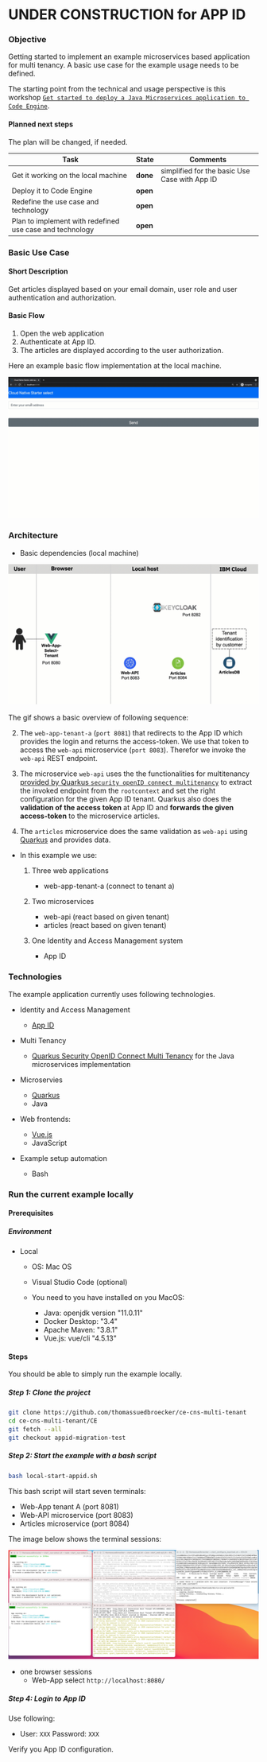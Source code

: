# UNDER CONSTRUCTION for APP ID

### Objective

Getting started to implement an example microservices based application for multi tenancy. A basic use case for the example usage needs to be defined. 

The starting point from the technical and usage perspective is this workshop [`Get started to deploy a Java Microservices application to Code Engine`](https://suedbroecker.net/2021/05/28/new-hands-on-workshop-get-started-to-deploy-a-java-microservices-application-to-code-engine/).

#### Planned next steps

The plan will be changed, if needed.

| Task | State | Comments|
| --- | --- | --- |
|Get it working on the local machine | **done** | simplified for the basic Use Case with App ID |
| Deploy it to Code Engine | **open** |   |
| Redefine the use case and technology | **open** |   |
| Plan to implement with redefined use case and technology | **open** |   |

### Basic Use Case

#### Short Description 

Get articles displayed based on your email domain, user role and user authentication and authorization.

#### Basic Flow

1. Open the web application
2. Authenticate at App ID.
3. The articles are displayed according to the user authorization.

Here an example basic flow implementation at the local machine.

![](images/very-basic-mulit-tenant.gif)

### Architecture

* Basic dependencies (local machine)

![](images/very-basic-mulit-tenant-diagram.gif)

The gif shows a basic overview of following sequence:

2. The `web-app-tenant-a` (`port 8081`) that redirects to the App ID which provides the login and returns the access-token. We use that token to access the `web-api` microservice (`port 8083`). Therefor we invoke the `web-api` REST endpoint.

3. The microservice `web-api` uses the the functionalities for multitenancy [provided by Quarkus `security openID connect multitenancy`](https://quarkus.io/guides/security-openid-connect-multitenancy) to extract the invoked endpoint from the `rootcontext` and set the right configuration for the given App ID tenant. Quarkus also does the **validation of the access token** at App ID and **forwards the given access-token** to the microservice articles.

4. The `articles` microservice does the same validation as `web-api` using [Quarkus](https://quarkus.io/guides/security-openid-connect-multitenancy) and provides data.


* In this example we use:

    1. Three web applications

         * web-app-tenant-a (connect to tenant a)

    2. Two microservices

        * web-api (react based on given tenant)
        * articles (react based on given tenant)

    3. One Identity and Access Management system

        * App ID
  

### Technologies

The example application currently uses following technologies.

* Identity and Access Management

    * [App ID](https://cloud.ibm.com/docs/appid?topic=appid-getting-started&interface=ui)

* Multi Tenancy
 
    * [Quarkus Security OpenID Connect Multi Tenancy](https://quarkus.io/guides/security-openid-connect-multitenancy) for the Java microservices implementation

* Microservies

    * [Quarkus](https://quarkus.io)
    * Java

* Web frontends:

    * [Vue.js](https://vuejs.org)
    * JavaScript

* Example setup automation

    * Bash


### Run the current example locally

#### Prerequisites

##### Environment

* Local

    * OS: Mac OS
    * Visual Studio Code (optional)

    * You need to you have installed on you MacOS:

        * Java: openjdk version "11.0.11"
        * Docker Desktop: "3.4"
        * Apache Maven: "3.8.1"
        * Vue.js: vue/cli "4.5.13"

#### Steps

You should be able to simply run the example locally.

##### Step 1: Clone the project

```sh
git clone https://github.com/thomassuedbroecker/ce-cns-multi-tenant
cd ce-cns-multi-tenant/CE
git fetch --all
git checkout appid-migration-test
```

##### Step 2: Start the example with a bash script

```sh
bash local-start-appid.sh
```

This bash script will start seven terminals:
 
* Web-App tenant A (port 8081)
* Web-API microservice (port 8083)
* Articles microservice (port 8084)

The image below shows the terminal sessions:

![](images/local-example.png)

* one browser sessions
    * Web-App select `http://localhost:8080/` 

##### Step 4: Login to App ID

  Use following:

  - User: `XXX` Password: `XXX`


Verify you App ID configuration.



